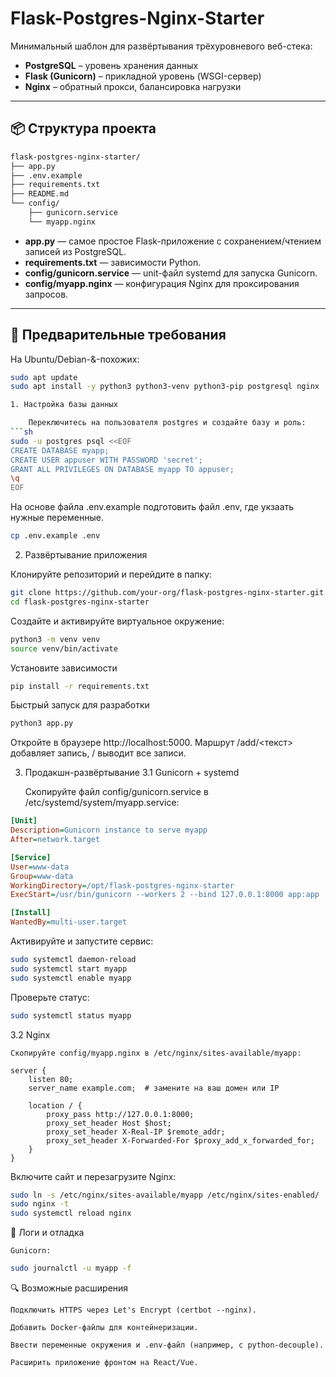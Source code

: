 # Flask-Postgres-Nginx-Starter

Минимальный шаблон для развёртывания трёхуровневого веб-стека:
- **PostgreSQL** – уровень хранения данных
- **Flask (Gunicorn)** – прикладной уровень (WSGI-сервер)
- **Nginx** – обратный прокси, балансировка нагрузки

---

## 📦 Структура проекта

```sh
flask-postgres-nginx-starter/
├── app.py
├── .env.example
├── requirements.txt
├── README.md
└── config/
    ├── gunicorn.service
    └── myapp.nginx

```

- **app.py** — самое простое Flask-приложение с сохранением/чтением записей из PostgreSQL.
- **requirements.txt** — зависимости Python.
- **config/gunicorn.service** — unit-файл systemd для запуска Gunicorn.
- **config/myapp.nginx** — конфигурация Nginx для проксирования запросов.

---

## 🔧 Предварительные требования

На Ubuntu/Debian-&-похожих:
```bash
sudo apt update
sudo apt install -y python3 python3-venv python3-pip postgresql nginx

1. Настройка базы данных

    Переключитесь на пользователя postgres и создайте базу и роль:
```sh
sudo -u postgres psql <<EOF
CREATE DATABASE myapp;
CREATE USER appuser WITH PASSWORD 'secret';
GRANT ALL PRIVILEGES ON DATABASE myapp TO appuser;
\q
EOF
```
На основе файла .env.example подготовить файл .env, где укзаать нужные переменные.

```sh
cp .env.example .env
```
2. Развёртывание приложения

Клонируйте репозиторий и перейдите в папку:

```sh
git clone https://github.com/your-org/flask-postgres-nginx-starter.git
cd flask-postgres-nginx-starter
```
Создайте и активируйте виртуальное окружение:
```sh
python3 -m venv venv
source venv/bin/activate
```
Установите зависимости
```sh
pip install -r requirements.txt
```

Быстрый запуск для разработки

```sh
python3 app.py
```

Откройте в браузере http://localhost:5000.
Маршрут /add/<текст> добавляет запись, / выводит все записи.


3. Продакшн-развёртывание
3.1 Gunicorn + systemd

    Скопируйте файл config/gunicorn.service в /etc/systemd/system/myapp.service:
```ini
[Unit]
Description=Gunicorn instance to serve myapp
After=network.target

[Service]
User=www-data
Group=www-data
WorkingDirectory=/opt/flask-postgres-nginx-starter
ExecStart=/usr/bin/gunicorn --workers 2 --bind 127.0.0.1:8000 app:app

[Install]
WantedBy=multi-user.target
```
Активируйте и запустите сервис:
```sh
sudo systemctl daemon-reload
sudo systemctl start myapp
sudo systemctl enable myapp
```
Проверьте статус:
```sh
sudo systemctl status myapp
```

3.2 Nginx

    Скопируйте config/myapp.nginx в /etc/nginx/sites-available/myapp:

```nginx
server {
    listen 80;
    server_name example.com;  # замените на ваш домен или IP

    location / {
        proxy_pass http://127.0.0.1:8000;
        proxy_set_header Host $host;
        proxy_set_header X-Real-IP $remote_addr;
        proxy_set_header X-Forwarded-For $proxy_add_x_forwarded_for;
    }
}
```
Включите сайт и перезагрузите Nginx:
```sh
sudo ln -s /etc/nginx/sites-available/myapp /etc/nginx/sites-enabled/
sudo nginx -t
sudo systemctl reload nginx
```
📑 Логи и отладка

    Gunicorn:
```sh
sudo journalctl -u myapp -f
```
🔍 Возможные расширения

    Подключить HTTPS через Let's Encrypt (certbot --nginx).

    Добавить Docker-файлы для контейнеризации.

    Ввести переменные окружения и .env-файл (например, с python-decouple).

    Расширить приложение фронтом на React/Vue.


